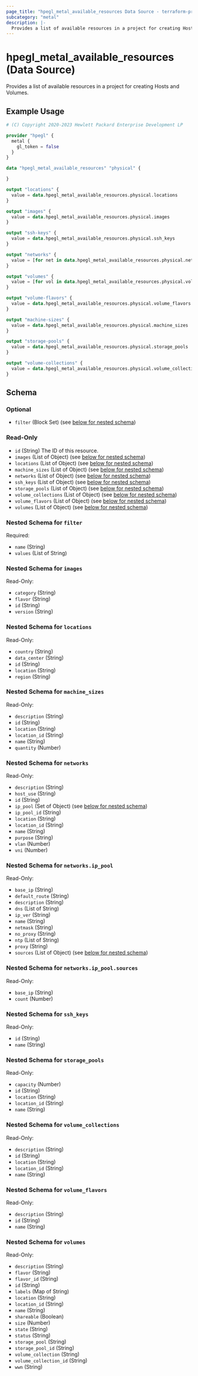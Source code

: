 ```yaml
---
page_title: "hpegl_metal_available_resources Data Source - terraform-provider-hpegl"
subcategory: "metal"
description: |-
  Provides a list of available resources in a project for creating Hosts and Volumes.
---
```

# hpegl_metal_available_resources (Data Source)

Provides a list of available resources in a project for creating Hosts and Volumes.

## Example Usage

```terraform
# (C) Copyright 2020-2023 Hewlett Packard Enterprise Development LP

provider "hpegl" {
  metal {
    gl_token = false
  }
}

data "hpegl_metal_available_resources" "physical" {

}

output "locations" {
  value = data.hpegl_metal_available_resources.physical.locations
}

output "images" {
  value = data.hpegl_metal_available_resources.physical.images
}

output "ssh-keys" {
  value = data.hpegl_metal_available_resources.physical.ssh_keys
}

output "networks" {
  value = [for net in data.hpegl_metal_available_resources.physical.networks : net if net.location == var.location]
}

output "volumes" {
  value = [for vol in data.hpegl_metal_available_resources.physical.volumes : vol if vol.location == var.location]
}

output "volume-flavors" {
  value = data.hpegl_metal_available_resources.physical.volume_flavors
}

output "machine-sizes" {
  value = data.hpegl_metal_available_resources.physical.machine_sizes
}

output "storage-pools" {
  value = data.hpegl_metal_available_resources.physical.storage_pools
}

output "volume-collections" {
  value = data.hpegl_metal_available_resources.physical.volume_collections
}
```

<!-- schema generated by tfplugindocs -->
## Schema

### Optional

- `filter` (Block Set) (see [below for nested schema](#nestedblock--filter))

### Read-Only

- `id` (String) The ID of this resource.
- `images` (List of Object) (see [below for nested schema](#nestedatt--images))
- `locations` (List of Object) (see [below for nested schema](#nestedatt--locations))
- `machine_sizes` (List of Object) (see [below for nested schema](#nestedatt--machine_sizes))
- `networks` (List of Object) (see [below for nested schema](#nestedatt--networks))
- `ssh_keys` (List of Object) (see [below for nested schema](#nestedatt--ssh_keys))
- `storage_pools` (List of Object) (see [below for nested schema](#nestedatt--storage_pools))
- `volume_collections` (List of Object) (see [below for nested schema](#nestedatt--volume_collections))
- `volume_flavors` (List of Object) (see [below for nested schema](#nestedatt--volume_flavors))
- `volumes` (List of Object) (see [below for nested schema](#nestedatt--volumes))

<a id="nestedblock--filter"></a>
### Nested Schema for `filter`

Required:

- `name` (String)
- `values` (List of String)


<a id="nestedatt--images"></a>
### Nested Schema for `images`

Read-Only:

- `category` (String)
- `flavor` (String)
- `id` (String)
- `version` (String)


<a id="nestedatt--locations"></a>
### Nested Schema for `locations`

Read-Only:

- `country` (String)
- `data_center` (String)
- `id` (String)
- `location` (String)
- `region` (String)


<a id="nestedatt--machine_sizes"></a>
### Nested Schema for `machine_sizes`

Read-Only:

- `description` (String)
- `id` (String)
- `location` (String)
- `location_id` (String)
- `name` (String)
- `quantity` (Number)


<a id="nestedatt--networks"></a>
### Nested Schema for `networks`

Read-Only:

- `description` (String)
- `host_use` (String)
- `id` (String)
- `ip_pool` (Set of Object) (see [below for nested schema](#nestedobjatt--networks--ip_pool))
- `ip_pool_id` (String)
- `location` (String)
- `location_id` (String)
- `name` (String)
- `purpose` (String)
- `vlan` (Number)
- `vni` (Number)

<a id="nestedobjatt--networks--ip_pool"></a>
### Nested Schema for `networks.ip_pool`

Read-Only:

- `base_ip` (String)
- `default_route` (String)
- `description` (String)
- `dns` (List of String)
- `ip_ver` (String)
- `name` (String)
- `netmask` (String)
- `no_proxy` (String)
- `ntp` (List of String)
- `proxy` (String)
- `sources` (List of Object) (see [below for nested schema](#nestedobjatt--networks--ip_pool--sources))

<a id="nestedobjatt--networks--ip_pool--sources"></a>
### Nested Schema for `networks.ip_pool.sources`

Read-Only:

- `base_ip` (String)
- `count` (Number)




<a id="nestedatt--ssh_keys"></a>
### Nested Schema for `ssh_keys`

Read-Only:

- `id` (String)
- `name` (String)


<a id="nestedatt--storage_pools"></a>
### Nested Schema for `storage_pools`

Read-Only:

- `capacity` (Number)
- `id` (String)
- `location` (String)
- `location_id` (String)
- `name` (String)


<a id="nestedatt--volume_collections"></a>
### Nested Schema for `volume_collections`

Read-Only:

- `description` (String)
- `id` (String)
- `location` (String)
- `location_id` (String)
- `name` (String)


<a id="nestedatt--volume_flavors"></a>
### Nested Schema for `volume_flavors`

Read-Only:

- `description` (String)
- `id` (String)
- `name` (String)


<a id="nestedatt--volumes"></a>
### Nested Schema for `volumes`

Read-Only:

- `description` (String)
- `flavor` (String)
- `flavor_id` (String)
- `id` (String)
- `labels` (Map of String)
- `location` (String)
- `location_id` (String)
- `name` (String)
- `shareable` (Boolean)
- `size` (Number)
- `state` (String)
- `status` (String)
- `storage_pool` (String)
- `storage_pool_id` (String)
- `volume_collection` (String)
- `volume_collection_id` (String)
- `wwn` (String)


